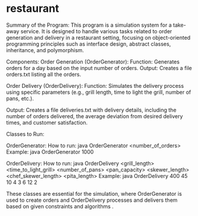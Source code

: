# restaurant

Summary of the Program:
This program is a simulation system for a take-away service. It is designed to handle various tasks related to order generation and delivery in a restaurant setting, focusing on object-oriented programming principles such as interface design, abstract classes, inheritance, and polymorphism.

Components:
Order Generation (OrderGenerator):
Function: Generates orders for a day based on the input number of orders.
Output: Creates a file orders.txt listing all the orders.

Order Delivery (OrderDelivery):
Function: Simulates the delivery process using specific parameters (e.g., grill length, time to light the grill, number of pans, etc.).

Output: Creates a file deliveries.txt with delivery details, including the number of orders delivered, the average deviation from desired delivery times, and customer satisfaction.

Classes to Run:

OrderGenerator:
How to run:
java OrderGenerator <number_of_orders>
Example:
java OrderGenerator 1000

OrderDelivery:
How to run:
java OrderDelivery <grill_length> <time_to_light_grill> <number_of_pans> <pan_capacity> <skewer_length> <chef_skewer_length> <pita_length> <algorithm>
Example:
java OrderDelivery 400 45 10 4 3 6 12 2

These classes are essential for the simulation, where OrderGenerator is used to create orders and OrderDelivery processes and delivers them based on given constraints and algorithms .





